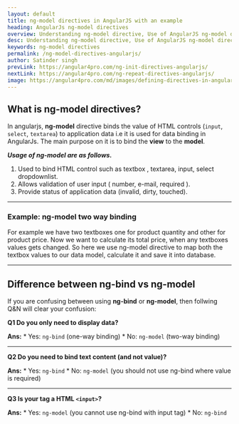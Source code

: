 ```yaml
---
layout: default
title: ng-model directives in AngularJS with an example
heading: AngularJs ng-model directives 
overview: Understanding ng-model directive, Use of AngularJS ng-model directives with an example, ng-model directive binds the value of HTML controls to application data, two way data binding.
desc: Understanding ng-model directive, Use of AngularJS ng-model directives with an example, ng-model directive binds the value of HTML controls to application data, two way data binding.
keywords: ng-model directives
permalink: /ng-model-directives-angularjs/
author: Satinder singh
prevLink: https://angular4pro.com/ng-init-directives-angularjs/
nextLink: https://angular4pro.com/ng-repeat-directives-angularjs/
image: https://angular4pro.com/md/images/defining-directives-in-angularjs.jpg
---
```


## <i class="fa fa-angle-double-right color"></i> What is ng-model directives?

In angularjs, **ng-model** directive binds the value of HTML controls (`input`, `select`, `textarea`) to application data i.e it is used for data binding in AngularJs. The main purpose on it is to bind the **view** to the **model**.

***Usage of ng-model are as follows.***

1. Used to bind HTML control such as textbox , textarea, input, select dropdownlist.
2. Allows validation of user input ( number, e-mail, required ).
3. Provide status of application data (invalid, dirty, touched).

---

### Example: ng-model two way binding 

For example we have two textboxes one for product quantity and other for product price. Now we want to calculate its total price, when any textboxes values gets changed. So here we use ng-model directive to map both the textbox values to our data model, calculate it and save it into database.

---

## Difference between ng-bind vs ng-model

If you are confusing between using **ng-bind** or **ng-model**, then follwing Q&N will clear your confusion:

**Q1 Do you only need to display data?**

**Ans:** * Yes: `ng-bind` (one-way binding)
         * No: `ng-model` (two-way binding)

---

**Q2 Do you need to bind text content (and not value)?**

**Ans:** * Yes: `ng-bind`
         * No: `ng-model` (you should not use ng-bind where value is required)

---

**Q3 Is your tag a HTML `<input>`?**

**Ans:** * Yes: `ng-model` (you cannot use ng-bind with input tag)
         * No: `ng-bind`








